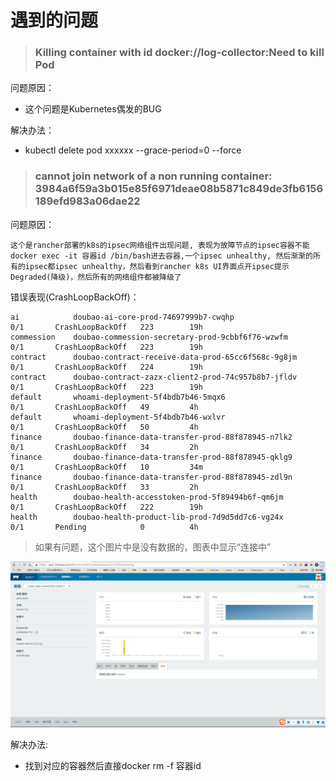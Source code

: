 # 遇到的问题
> ### Killing container with id docker://log-collector:Need to kill Pod   

问题原因：  
- 这个问题是Kubernetes偶发的BUG    

解决办法： 
- kubectl delete pod xxxxxx --grace-period=0 --force  

> ### cannot join network of a non running container: 3984a6f59a3b015e85f6971deae08b5871c849de3fb6156189efd983a06dae22  

问题原因：  

    这个是rancher部署的k8s的ipsec网络组件出现问题, 表现为故障节点的ipsec容器不能docker exec -it 容器id /bin/bash进去容器,一个ipsec unhealthy, 然后渐渐的所有的ipsec都ipsec unhealthy，然后看到rancher k8s UI界面点开ipsec提示Degraded(降级)，然后所有的网络组件都被降级了  

错误表现(CrashLoopBackOff)：  

```
ai            doubao-ai-core-prod-74697999b7-cwqhp                              0/1       CrashLoopBackOff   223        19h  
commession    doubao-commession-secretary-prod-9cbbf6f76-wzwfm                  0/1       CrashLoopBackOff   223        19h  
contract      doubao-contract-receive-data-prod-65cc6f568c-9g8jm                0/1       CrashLoopBackOff   224        19h  
contract      doubao-contract-zazx-client2-prod-74c957b8b7-jfldv                0/1       CrashLoopBackOff   223        19h  
default       whoami-deployment-5f4bdb7b46-5mqx6                                0/1       CrashLoopBackOff   49         4h  
default       whoami-deployment-5f4bdb7b46-wxlvr                                0/1       CrashLoopBackOff   50         4h  
finance       doubao-finance-data-transfer-prod-88f878945-n7lk2                 0/1       CrashLoopBackOff   34         2h  
finance       doubao-finance-data-transfer-prod-88f878945-qklg9                 0/1       CrashLoopBackOff   10         34m  
finance       doubao-finance-data-transfer-prod-88f878945-zdl9n                 0/1       CrashLoopBackOff   33         2h  
health        doubao-health-accesstoken-prod-5f89494b6f-qm6jm                   0/1       CrashLoopBackOff   222        19h  
health        doubao-health-product-lib-prod-7d9d5dd7c6-vg24x                   0/1       Pending            0          4h  
```
> 如果有问题，这个图片中是没有数据的，图表中显示“连接中”  

![表现错误的图片](../img/rancher异常图片.png)

解决办法:  
- 找到对应的容器然后直接docker rm -f 容器id
    
    